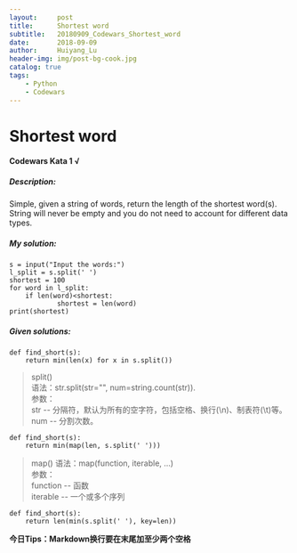 ```yaml
---
layout:     post
title:      Shortest word
subtitle:   20180909_Codewars_Shortest_word
date:       2018-09-09
author:     Huiyang_Lu
header-img: img/post-bg-cook.jpg
catalog: true
tags:
    - Python
    - Codewars
---
```


# Shortest word
#### Codewars Kata 1 √
##### Description:
Simple, given a string of words, return the length of the shortest word(s).
String will never be empty and you do not need to account for different data types.

##### My solution:
	s = input("Input the words:")
	l_split = s.split(' ')
	shortest = 100
	for word in l_split:
		if len(word)<shortest:
       			shortest = len(word)
	print(shortest)
 

##### Given solutions:  
	def find_short(s):   
		return min(len(x) for x in s.split())  
  
>split()  
>语法：str.split(str="", num=string.count(str)).  
>参数：  
>str -- 分隔符，默认为所有的空字符，包括空格、换行(\n)、制表符(\t)等。  
>num -- 分割次数。  
  
	def find_short(s):   
		return min(map(len, s.split(' ')))  
  
>map() 
>语法：map(function, iterable, ...)  
>参数：  
>function -- 函数  
>iterable -- 一个或多个序列  
  
	def find_short(s):   
		return len(min(s.split(' '), key=len))  
  
 **今日Tips：Markdown换行要在末尾加至少两个空格**
